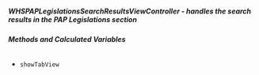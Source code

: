 ##### **WHSPAPLegislationsSearchResultsViewController** - handles the search results in the PAP Legislations section

###### **Methods and Calculated Variables**
- `showTabView`